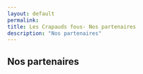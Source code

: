```yaml
---
layout: default
permalink: 
title: Les Crapauds fous- Nos partenaires
description: "Nos partenaires"
---
```



## Nos partenaires